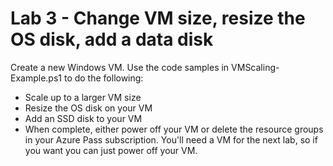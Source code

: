 # Lab 3 - Change VM size, resize the OS disk, add a data disk

Create a new Windows VM. Use the code samples in VMScaling-Example.ps1 to do the following:

* Scale up to a larger VM size
* Resize the OS disk on your VM
* Add an SSD disk to your VM
* When complete, either power off your VM or delete the resource groups in your Azure Pass subscription. You'll need a VM for the next lab, so if you want you can just power off your VM.